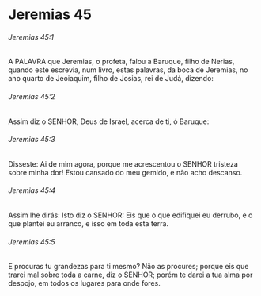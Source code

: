 # Jeremias 45

###### Jeremias 45:1

A PALAVRA que Jeremias, o profeta, falou a Baruque, filho de Nerias, quando este escrevia, num livro, estas palavras, da boca de Jeremias, no ano quarto de Jeoiaquim, filho de Josias, rei de Judá, dizendo:

###### Jeremias 45:2

Assim diz o SENHOR, Deus de Israel, acerca de ti, ó Baruque:

###### Jeremias 45:3

Disseste: Ai de mim agora, porque me acrescentou o SENHOR tristeza sobre minha dor! Estou cansado do meu gemido, e não acho descanso.

###### Jeremias 45:4

Assim lhe dirás: Isto diz o SENHOR: Eis que o que edifiquei eu derrubo, e o que plantei eu arranco, e isso em toda esta terra.

###### Jeremias 45:5

E procuras tu grandezas para ti mesmo? Não as procures; porque eis que trarei mal sobre toda a carne, diz o SENHOR; porém te darei a tua alma por despojo, em todos os lugares para onde fores.

